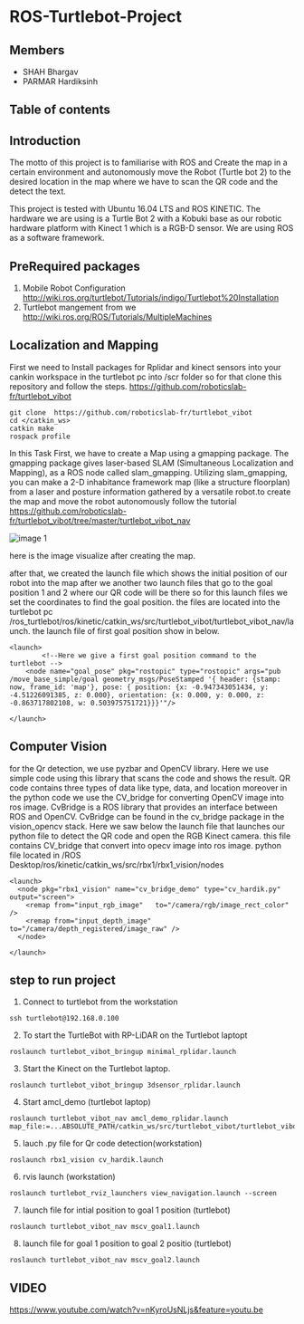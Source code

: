 # ROS-Turtlebot-Project


## Members 
  * SHAH Bhargav
  * PARMAR Hardiksinh
  
## Table of contents
  
  
## Introduction
 The motto of this project is to familiarise with ROS and Create the map in a certain environment and autonomously move the Robot (Turtle bot 2) to the desired location in the map where we have to scan the QR code and the detect the text. 
 
 This project is tested with Ubuntu 16.04 LTS and ROS KINETIC. The hardware we are using is a Turtle Bot 2 with a Kobuki base as our robotic hardware platform with Kinect 1 which is a RGB-D sensor. We are using ROS as a software framework.
 
 ## PreRequired packages
 
 1) Mobile Robot Configuration http://wiki.ros.org/turtlebot/Tutorials/indigo/Turtlebot%20Installation
 2) Turtlebot mangement from we http://wiki.ros.org/ROS/Tutorials/MultipleMachines
 
 ## Localization and Mapping 
 First we need to Install packages for Rplidar and kinect sensors into your cankin workspace in the turtlebot pc into /scr folder so for that clone this repository and follow the steps.
https://github.com/roboticslab-fr/turtlebot_vibot
```
git clone  https://github.com/roboticslab-fr/turtlebot_vibot
cd </catkin_ws>
catkin make
rospack profile
```
In this Task First, we have to create a Map using a gmapping package. The gmapping package gives laser-based SLAM      (Simultaneous Localization and Mapping), as a ROS node called slam_gmapping. Utilizing slam_gmapping, you can make a 2-D inhabitance framework map (like a structure floorplan) from a laser and posture information gathered by a versatile robot.to create the map and move the robot autonomously follow the tutorial https://github.com/roboticslab-fr/turtlebot_vibot/tree/master/turtlebot_vibot_nav

![image 1](https://github.com/bhargav011/ROS-Turtlebot-Project/blob/master/map/Screenshot%20from%202019-12-20%2013-54-05.png)

here is the image visualize after creating the map.

after that, we created the launch file which shows the initial position of our robot into the map after we another two launch files that go to the goal position 1 and 2 where our QR code will be there so for this launch files we set the coordinates to find the goal position. the files are located into the turtlebot pc /ros_turtlebot/ros/kinetic/catkin_ws/src/turtlebot_vibot/turtlebot_vibot_nav/launch.
the launch file of first goal position show in below. 

```
<launch>
		<!--Here we give a first goal position command to the turtlebot -->
	<node name="goal_pose" pkg="rostopic" type="rostopic" args="pub /move_base_simple/goal geometry_msgs/PoseStamped '{ header: {stamp: now, frame_id: 'map'}, pose: { position: {x: -0.947343051434, y: -4.51226091385, z: 0.000}, orientation: {x: 0.000, y: 0.000, z: -0.863717802108, w: 0.503975751721}}}'"/> 
	
</launch>
```

## Computer Vision

for the Qr detection, we use pyzbar and OpenCV library. Here we use simple code using this library that scans the code and shows the result. 
QR code contains three types of data like type, data, and location moreover in the python code we use the CV_bridge for converting OpenCV image into ros image.  CvBridge is a ROS library that provides an interface between ROS and OpenCV. CvBridge can be found in the cv_bridge package in the vision_opencv stack. 
Here we saw below the launch file that launches our python file to detect the QR code and open the RGB Kinect camera. this file contains CV_bridge that convert into opecv image into ros image. python file located in /ROS Desktop/ros/kinetic/catkin_ws/src/rbx1/rbx1_vision/nodes
```
<launch>
  <node pkg="rbx1_vision" name="cv_bridge_demo" type="cv_hardik.py" output="screen">
    <remap from="input_rgb_image"   to="/camera/rgb/image_rect_color" />
    <remap from="input_depth_image" to="/camera/depth_registered/image_raw" />
  </node>
  
</launch>
```

## step to run project 

1) Connect to turtlebot from the workstation
```
ssh turtlebot@192.168.0.100
```
2) To start the TurtleBot with RP-LiDAR on the Turtlebot laptopt 
```
roslaunch turtlebot_vibot_bringup minimal_rplidar.launch
```
3) Start the Kinect on the Turtlebot laptop.
```
roslaunch turtlebot_vibot_bringup 3dsensor_rplidar.launch
```
4) Start amcl_demo (turtlebot laptop)
```
roslaunch turtlebot_vibot_nav amcl_demo_rplidar.launch map_file:=...ABSOLUTE_PATH/catkin_ws/src/turtlebot_vibot/turtlebot_vibot_nav/maps/my_map.yaml
```
5) lauch .py file for Qr code detection(workstation)
```
roslaunch rbx1_vision cv_hardik.launch
```
6) rvis launch (workstation)
 ```
 roslaunch turtlebot_rviz_launchers view_navigation.launch --screen
 ```
 7) launch file for intial position to goal 1 position (turtlebot)
 ```
 roslaunch turtlebot_vibot_nav mscv_goal1.launch
 ```
 8) launch file for goal 1 position to goal 2 positio (turtlebot)
 ```
 roslaunch turtlebot_vibot_nav mscv_goal2.launch
 ```
 
 ## VIDEO
 https://www.youtube.com/watch?v=nKyroUsNLjs&feature=youtu.be
 
 
